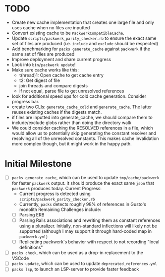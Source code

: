 # TODO
- Create new cache implementation that creates one large file and only uses cache when no files are inputted
- Convert existing cache to be `PackwerkCompatibleCache`. 
- Update `scripts/packwerk_parity_checker.rb` to ensure the exact same set of files are produced (i.e. `include` and `exclude` should be respected)
- Add benchmarking for `packs generate_cache` against `packwerk` if the same set of files are produced
- Improve deployment and share current progress
- Look into `bin/packwerk update`!
- Make sure cache works like this:
  - t(hread)1: Open cache to get cache entry
  - t2: Get digest of file
  - join threads and compare digests
  - if not equal, parse file to get unresolved references
- look for additional speed ups for cold cache generation. Consider progress bar.
- create two CLIs: `generate_cache_cold` and `generate_cache`. The latter reuses existing caches if the digests match.
- if files are inputted into generate_cache, we should compare them to include/exclude globs rather than doing the directory walk
- We could consider caching the RESOLVED references in a file, which would allow us to potentially skip generating the constant resolver and resolving all of the unresolved constants. This makes cache invalidation more complex though, but it might work in the happy path.
# Initial Milestone

- [ ] `packs generate_cache`, which can be used to update `tmp/cache/packwerk` for faster `packwerk` output. It should produce the exact same `json` that `packwerk` produces today.
Current Progress:
  - Current progress is detected using `scripts/packwerk_parity_checker.rb`
  - Currently, `packs` detects roughly 98% of references in Gusto's monolith
Remaining Challenges include:
  - [ ] Parsing ERB
  - [ ] Parsing Rails associations and rewriting them as constant references using a pluralizer. Initially, non-standard inflections will likely not be supported (although I may support it through hard-coded map in `packwerk.yml`)
  - [ ] Replicating packwerk's behavior with respect to not recording "local definitions"
- [ ] `packs check`, which can be used as a drop-in replacement to the VSCode
- [ ] `packs update`, which can be used to update `deprecated_references.yml`
- [ ] `packs lsp`, to launch an LSP-server to provide faster feedback
